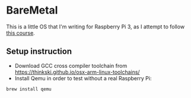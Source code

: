 # BareMetal
This is a little OS that I'm writing for Raspberry Pi 3, as I attempt to follow
[this course](https://www.udemy.com/course/raspberry-pi-write-your-own-operating-system-step-by-step).

## Setup instruction
- Download GCC cross compiler toolchain from https://thinkski.github.io/osx-arm-linux-toolchains/
- Install Qemu in order to test without a real Raspberry Pi:
```
brew install qemu
```
